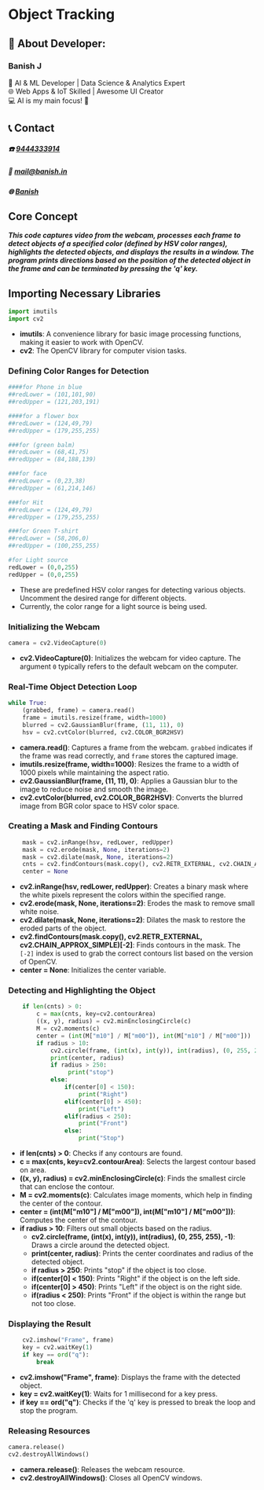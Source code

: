 # Object Tracking

## 💫 About Developer:

### Banish J

🤖 AI & ML Developer | Data Science & Analytics Expert  
🌐 Web Apps & IoT Skilled | Awesome UI Creator  
💻 AI is my main focus! 👾

## 📞 Contact
##### **☎️**   [9444333914](tel:9444333914)
##### **📧**  [mail@banish.in](mailto:mail@banish.in)
##### **🌐**  [Banish](https://www.banish.in)

## Core Concept

***This code captures video from the webcam, processes each frame to detect objects of a specified color (defined by HSV color ranges), highlights the detected objects, and displays the results in a window. The program prints directions based on the position of the detected object in the frame and can be terminated by pressing the 'q' key.***

## Importing Necessary Libraries
```python
import imutils
import cv2
```
- **imutils**: A convenience library for basic image processing functions, making it easier to work with OpenCV.
- **cv2**: The OpenCV library for computer vision tasks.

### Defining Color Ranges for Detection
```python
####for Phone in blue
##redLower = (101,101,90)         
##redUpper = (121,203,191)

####for a flower box
##redLower = (124,49,79)       
##redUpper = (179,255,255)

###for (green balm)
##redLower = (68,41,75)
##redUpper = (84,188,139)

###for face
##redLower = (0,23,38)
##redUpper = (61,214,146)

###for Hit
##redLower = (124,49,79)       
##redUpper = (179,255,255)

###for Green T-shirt
##redLower = (58,206,0)       
##redUpper = (100,255,255)

#for Light source
redLower = (0,0,255)       
redUpper = (0,0,255)
```
- These are predefined HSV color ranges for detecting various objects. Uncomment the desired range for different objects.
- Currently, the color range for a light source is being used.

### Initializing the Webcam
```python
camera = cv2.VideoCapture(0)
```
- **cv2.VideoCapture(0)**: Initializes the webcam for video capture. The argument `0` typically refers to the default webcam on the computer.

### Real-Time Object Detection Loop
```python
while True:
    (grabbed, frame) = camera.read()
    frame = imutils.resize(frame, width=1000)
    blurred = cv2.GaussianBlur(frame, (11, 11), 0)
    hsv = cv2.cvtColor(blurred, cv2.COLOR_BGR2HSV)
```
- **camera.read()**: Captures a frame from the webcam. `grabbed` indicates if the frame was read correctly, and `frame` stores the captured image.
- **imutils.resize(frame, width=1000)**: Resizes the frame to a width of 1000 pixels while maintaining the aspect ratio.
- **cv2.GaussianBlur(frame, (11, 11), 0)**: Applies a Gaussian blur to the image to reduce noise and smooth the image.
- **cv2.cvtColor(blurred, cv2.COLOR_BGR2HSV)**: Converts the blurred image from BGR color space to HSV color space.

### Creating a Mask and Finding Contours
```python
    mask = cv2.inRange(hsv, redLower, redUpper)
    mask = cv2.erode(mask, None, iterations=2)
    mask = cv2.dilate(mask, None, iterations=2)
    cnts = cv2.findContours(mask.copy(), cv2.RETR_EXTERNAL, cv2.CHAIN_APPROX_SIMPLE)[-2]
    center = None
```
- **cv2.inRange(hsv, redLower, redUpper)**: Creates a binary mask where the white pixels represent the colors within the specified range.
- **cv2.erode(mask, None, iterations=2)**: Erodes the mask to remove small white noise.
- **cv2.dilate(mask, None, iterations=2)**: Dilates the mask to restore the eroded parts of the object.
- **cv2.findContours(mask.copy(), cv2.RETR_EXTERNAL, cv2.CHAIN_APPROX_SIMPLE)[-2]**: Finds contours in the mask. The `[-2]` index is used to grab the correct contours list based on the version of OpenCV.
- **center = None**: Initializes the center variable.

### Detecting and Highlighting the Object
```python
    if len(cnts) > 0:
        c = max(cnts, key=cv2.contourArea)
        ((x, y), radius) = cv2.minEnclosingCircle(c)
        M = cv2.moments(c)
        center = (int(M["m10"] / M["m00"]), int(M["m10"] / M["m00"]))
        if radius > 10:
            cv2.circle(frame, (int(x), int(y)), int(radius), (0, 255, 255), -1)
            print(center, radius)
            if radius > 250:
                 print("stop")
            else:
                if(center[0] < 150):
                    print("Right")
                elif(center[0] > 450):
                    print("Left")
                elif(radius < 250):
                    print("Front")
                else:
                    print("Stop")
```
- **if len(cnts) > 0**: Checks if any contours are found.
- **c = max(cnts, key=cv2.contourArea)**: Selects the largest contour based on area.
- **((x, y), radius) = cv2.minEnclosingCircle(c)**: Finds the smallest circle that can enclose the contour.
- **M = cv2.moments(c)**: Calculates image moments, which help in finding the center of the contour.
- **center = (int(M["m10"] / M["m00"]), int(M["m10"] / M["m00"]))**: Computes the center of the contour.
- **if radius > 10**: Filters out small objects based on the radius.
  - **cv2.circle(frame, (int(x), int(y)), int(radius), (0, 255, 255), -1)**: Draws a circle around the detected object.
  - **print(center, radius)**: Prints the center coordinates and radius of the detected object.
  - **if radius > 250**: Prints "stop" if the object is too close.
  - **if(center[0] < 150)**: Prints "Right" if the object is on the left side.
  - **if(center[0] > 450)**: Prints "Left" if the object is on the right side.
  - **if(radius < 250)**: Prints "Front" if the object is within the range but not too close.

### Displaying the Result
```python
    cv2.imshow("Frame", frame)
    key = cv2.waitKey(1)
    if key == ord("q"):
        break
```
- **cv2.imshow("Frame", frame)**: Displays the frame with the detected object.
- **key = cv2.waitKey(1)**: Waits for 1 millisecond for a key press.
- **if key == ord("q")**: Checks if the 'q' key is pressed to break the loop and stop the program.

### Releasing Resources
```python
camera.release()
cv2.destroyAllWindows()
```
- **camera.release()**: Releases the webcam resource.
- **cv2.destroyAllWindows()**: Closes all OpenCV windows.
